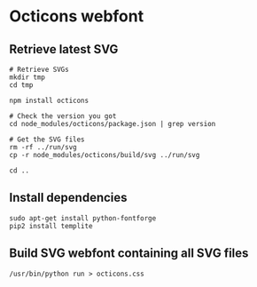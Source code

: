 # Octicons webfont

## Retrieve latest SVG

    # Retrieve SVGs
    mkdir tmp
    cd tmp

    npm install octicons

    # Check the version you got
    cd node_modules/octicons/package.json | grep version

    # Get the SVG files
    rm -rf ../run/svg
    cp -r node_modules/octicons/build/svg ../run/svg

    cd ..

## Install dependencies

    sudo apt-get install python-fontforge
    pip2 install templite

## Build SVG webfont containing all SVG files

    /usr/bin/python run > octicons.css